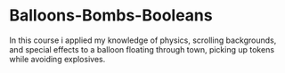 # Balloons-Bombs-Booleans
In this course i applied my knowledge of physics, scrolling backgrounds, and special effects to a balloon floating through town, picking up tokens while avoiding explosives.
